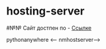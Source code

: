 # hosting-server


#№№ Сайт достпен по - [Cсылке](https://nmhostserver.pythonanywhere.com/)

pythonanywhere 
<--
nmhostserver-->


